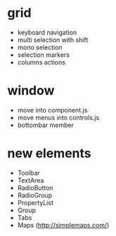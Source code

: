 
# grid #
- keyboard navigation
- multi selection with shift
- mono selection
- selection markers
- columns actions

# window #
- move into component.js
- move menus into controls.js
- bottombar member

# new elements #
- Toolbar
- TextArea
- RadioButton
- RadioGroup
- PropertyList
- Group
- Tabs
- Maps (http://simplemaps.com/)